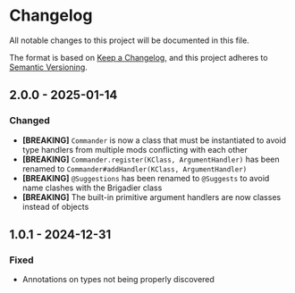 # Changelog

All notable changes to this project will be documented in this file.

The format is based on [Keep a Changelog](https://keepachangelog.com/en/1.1.0/),
and this project adheres to [Semantic Versioning](https://semver.org/spec/v2.0.0.html).

## 2.0.0 - 2025-01-14

### Changed

- **[BREAKING]** `Commander` is now a class that must be instantiated to avoid type handlers from multiple mods conflicting with each other
- **[BREAKING]** `Commander.register(KClass, ArgumentHandler)` has been renamed to `Commander#addHandler(KClass, ArgumentHandler)`
- **[BREAKING]** `@Suggestions` has been renamed to `@Suggests` to avoid name clashes with the Brigadier class
- **[BREAKING]** The built-in primitive argument handlers are now classes instead of objects

## 1.0.1 - 2024-12-31

### Fixed

- Annotations on types not being properly discovered
